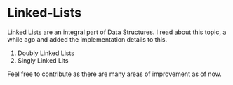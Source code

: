 # Linked-Lists

Linked Lists are an integral part of Data Structures. I read about this topic, a while ago and added the implementation details to this.

1. Doubly Linked Lists
2. Singly Linked Lits

Feel free to contribute as there are many areas of improvement as of now.
